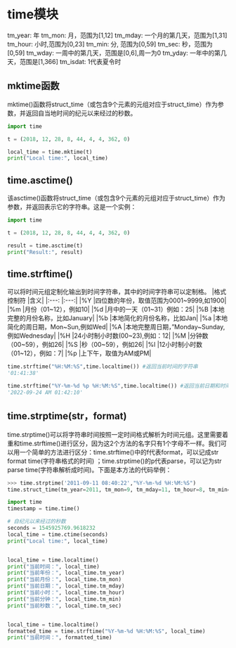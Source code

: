 


# time模块

tm_year:       年
tm_mon:        月，范围为[1,12]
tm_mday:       一个月的第几天，范围为[1,31]
tm_hour:       小时,范围为[0,23]
tm_min:        分,   范围为[0,59]
tm_sec:        秒，范围为[0,59]
tm_wday:       一周中的第几天，范围是[0,6],周一为0
tm_yday:       一年中的第几天，范围是[1,366]
tm_isdat:      1代表夏令时

## mktime函数
mktime()函数将struct_time（或包含9个元素的元组对应于struct_time）作为参数，并返回自当地时间的纪元以来经过的秒数。
```py
import time

t = (2018, 12, 28, 8, 44, 4, 4, 362, 0)

local_time = time.mktime(t)
print("Local time:", local_time)
```


## time.asctime()
该asctime()函数将struct_time（或包含9个元素的元组对应于struct_time）作为参数，并返回表示它的字符串。这是一个实例：
```py
import time

t = (2018, 12, 28, 8, 44, 4, 4, 362, 0)

result = time.asctime(t)
print("Result:", result)
```

## time.strftime()
可以将时间元组定制化输出到时间字符串，其中的时间字符串可以定制格。
|格式控制符	|含义|
|:---:  |:---:|
|%Y 	|四位数的年份，取值范围为0001~9999,如1900|
|%m	    |月份（01~12），例如10|
|%d	    |月中的一天（01~31）例如：25|
|%B 	|本地完整的月份名称，比如January|
|%b 	|本地简化的月份名称，比如Jan|
|%a     |本地简化的周日期，Mon~Sun,例如Wed|
|%A 	|本地完整周日期，”Monday~Sunday,例如Wednesday|
|%H 	|24小时制小时数(00~23),例如：12|
|%M     |分钟数（00~59），例如26|
|%S	    |秒（00~59），例如26|
|%l     |12小时制小时数（01~12），例如：7|
|%p	    |上下午，取值为AM或PM|

```py
time.strftime("%H:%M:%S",time.localtime()) #返回当前时间的字符串
'01:41:38'

time.strftime("%Y-%m-%d %p %H:%M:%S",time.localtime()) #返回当前日期和时间的字符串
'2022-09-24 AM 01:42:10'
```


## time.strptime(str，format)
time.strptime()可以将字符串时间按照一定时间格式解析为时间元组。这里需要着重和time.strftime()进行区分，因为这2个方法的名字只有1个字母不一样。我们可以用一个简单的方法进行区分：time.strftime()中的f代表format，可以记成str format time(字符串格式的时间) ；time.strptime()的p代表parse，可以记为str parse time(字符串解析成时间)。下面是本方法的代码举例：

```py
>>> time.strptime('2011-09-11 08:40:22',"%Y-%m-%d %H:%M:%S")    
time.struct_time(tm_year=2011, tm_mon=9, tm_mday=11, tm_hour=8, tm_min=40, tm_sec=22, tm_wday=6, tm_yday=254, tm_isdst=-1)
```


```py
import time
timestamp = time.time()

# 自纪元以来经过的秒数
seconds = 1545925769.9618232
local_time = time.ctime(seconds)
print("Local time:", local_time)


local_time = time.localtime()
print("当前时间：", local_time)
print("当前年份：", local_time.tm_year)
print("当前月份：", local_time.tm_mon)
print("当前日期：", local_time.tm_mday)
print("当前小时：", local_time.tm_hour)
print("当前分钟：", local_time.tm_min)
print("当前秒数：", local_time.tm_sec)


local_time = time.localtime()
formatted_time = time.strftime("%Y-%m-%d %H:%M:%S", local_time)
print("当前时间：", formatted_time)
```